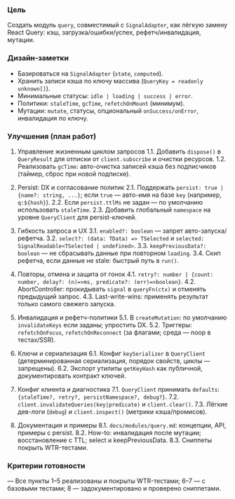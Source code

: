 ### Цель

Создать модуль `query`, совместимый с `SignalAdapter`, как лёгкую замену React Query: кэш, загрузка/ошибки/успех, рефетч/инвалидация, мутации.

### Дизайн-заметки

- Базироваться на `SignalAdapter` (`state`, `computed`).
- Хранить записи кэша по ключу массива (`QueryKey = readonly unknown[]`).
- Минимальные статусы: `idle | loading | success | error`.
- Политики: `staleTime`, `gcTime`, `refetchOnMount` (минимум).
- Мутации: `mutate`, статусы, опциональный `onSuccess/onError`, инвалидация по ключу.

### Улучшения (план работ)

1. Управление жизненным циклом запросов
   1.1. Добавить `dispose()` в `QueryResult` для отписки от `client.subscribe` и очистки ресурсов.
   1.2. Реализовать `gcTime`: авто-очистка записей кэша без подписчиков (таймер, сброс при новой подписке).

2. Persist: DX и согласование политик
   2.1. Поддержать `persist: true | {name?: string, ...}`; если `true` — авто-имя на базе `key` (например, `q:${hash}`).
   2.2. Если `persist.ttlMs` не задан — по умолчанию использовать `staleTime`.
   2.3. Добавить глобальный `namespace` на уровне `QueryClient` для persist-ключей.

3. Гибкость запроса и UX
   3.1. `enabled?: boolean` — запрет авто-запуска/рефетча.
   3.2. `select?: (data: TData) => TSelected` и `selected: SignalReadable<TSelected | undefined>`.
   3.3. `keepPreviousData?: boolean` — не сбрасывать данные при повторном `loading`.
   3.4. Скип рефетча, если данные не stale: быстрый путь в `run()`.

4. Повторы, отмена и защита от гонок
   4.1. `retry?: number | {count: number, delay?: (n)=>ms, predicate?: (err)=>boolean}`.
   4.2. AbortController: прокидывать `signal` в `queryFn(ctx)` и отменять предыдущий запрос.
   4.3. Last-write-wins: применять результат только самого свежего запуска.

5. Инвалидация и рефетч-политики
   5.1. В `createMutation`: по умолчанию `invalidateKeys` если заданы; упростить DX.
   5.2. Триггеры: `refetchOnFocus`, `refetchOnReconnect` (за флагами; среда — noop в тестах/SSR).

6. Ключи и сериализация
   6.1. Конфиг `keySerializer` в `QueryClient` (детерминированная сериализация, порядок свойств, циклы — запрещены).
   6.2. Экспорт утилиты `getKeyHash` как публичной, документировать контракт ключей.

7. Конфиг клиента и диагностика
   7.1. `QueryClient` принимать `defaults`: `{staleTime?, retry?, persistNamespace?, debug?}`.
   7.2. `client.invalidateQueries(key|predicate)` и `client.clear()`.
   7.3. Лёгкие дев-логи (`debug`) и `client.inspect()` (метрики кэша/промисов).

8. Документация и примеры
   8.1. `docs/modules/query.md`: концепции, API, примеры с persist.
   8.2. How-to: инвалидация после мутации; восстановление с TTL; select и keepPreviousData.
   8.3. Сниппеты покрыть WTR-тестами.

### Критерии готовности

— Все пункты 1–5 реализованы и покрыты WTR-тестами; 6–7 — с базовыми тестами; 8 — задокументировано и проверено сниппетами.
